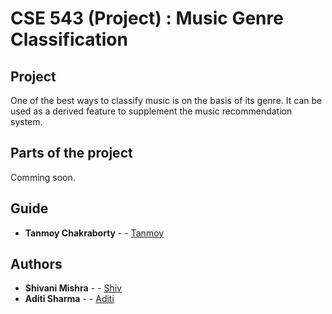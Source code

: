 # CSE 543 (Project) : Music Genre Classification

## Project

One of the best ways to classify music is on the basis of its genre. It can be used as a derived feature to supplement the music recommendation system.

## Parts of the project
Comming soon.

## Guide

* **Tanmoy Chakraborty** - - [Tanmoy](https://www.iiitd.ac.in/tanmoy)

## Authors

* **Shivani Mishra** - - [Shiv](https://github.com/shivanirmishra)
* **Aditi Sharma** - - [Aditi](https://github.com/)